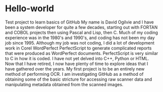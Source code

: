 # Hello-world
Test project to learn basics of GitHub
My name is David Ogilvie and I have been a system developer for quite a few decades, starting out with FORTAN and COBOL projects
then using Pascal and Lisp, then C.  Much of my coding experience was in the 1980's and 1990's, and coding has not been my
day job since 1995.  Although my job was not coding, I did a lot of development work in Corel WordPerfect PerfectScript
to generate complicated reports that were produced as WordPerfect documents.  PerfectScript is very similar to C in how it
is coded.  I have not yet delved into C++, Python or HTML.  Now that I have retired, I now have plenty of time to explore
ideas that I have gathered over the years.  My first project is to be an entirely new method of performing OCR.  I am
investigating GitHub as a method of obtaining some of the basic stricture for accessing raw scanner data and manipulating
metadata obtained from the scanned images.
